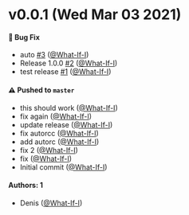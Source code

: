 # v0.0.1 (Wed Mar 03 2021)

#### 🐛 Bug Fix

- auto [#3](https://github.com/What-If-I/test-actions/pull/3) ([@What-If-I](https://github.com/What-If-I))
- Release 1.0.0 [#2](https://github.com/What-If-I/test-actions/pull/2) ([@What-If-I](https://github.com/What-If-I))
- test release [#1](https://github.com/What-If-I/test-actions/pull/1) ([@What-If-I](https://github.com/What-If-I))

#### ⚠️ Pushed to `master`

- this should work ([@What-If-I](https://github.com/What-If-I))
- fix again ([@What-If-I](https://github.com/What-If-I))
- update release ([@What-If-I](https://github.com/What-If-I))
- fix autorcc ([@What-If-I](https://github.com/What-If-I))
- add autorc ([@What-If-I](https://github.com/What-If-I))
- fix 2 ([@What-If-I](https://github.com/What-If-I))
- fix ([@What-If-I](https://github.com/What-If-I))
- Initial commit ([@What-If-I](https://github.com/What-If-I))

#### Authors: 1

- Denis ([@What-If-I](https://github.com/What-If-I))
